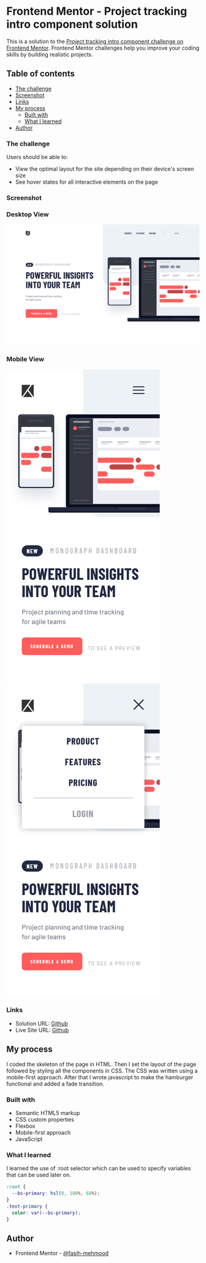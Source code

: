 # Frontend Mentor - Project tracking intro component solution

This is a solution to the [Project tracking intro component challenge on Frontend Mentor](https://www.frontendmentor.io/challenges/project-tracking-intro-component-5d289097500fcb331a67d80e). Frontend Mentor challenges help you improve your coding skills by building realistic projects. 

## Table of contents

- [The challenge](#the-challenge)
- [Screenshot](#screenshot)
- [Links](#links)
- [My process](#my-process)
  - [Built with](#built-with)
  - [What I learned](#what-i-learned)
- [Author](#author)

### The challenge

Users should be able to:

- View the optimal layout for the site depending on their device's screen size
- See hover states for all interactive elements on the page

### Screenshot

### Desktop View
![Desktop View](./screenshots/desktop.png?raw=true "Desktop View")
### Mobile View
![Mobile View](./screenshots/mobile.png?raw=true "Mobile View")
![Mobile Menu View](./screenshots/mobile-menu.png?raw=true "Mobile Menu View")

### Links

- Solution URL: [Github](https://github.com/fasih-mehmood/project-tracking-intro-component)
- Live Site URL: [Github](https://fasih-mehmood.github.io/project-tracking-intro-component)

## My process

I coded the skeleton of the page in HTML.
Then I set the layout of the page followed by styling all the components in CSS.
The CSS was written using a mobile-first approach.
After that I wrote javascript to make the hamburger functional and added a fade transition.

### Built with

- Semantic HTML5 markup
- CSS custom properties
- Flexbox
- Mobile-first approach
- JavaScript

### What I learned

I learned the use of :root selector which can be used to specify variables that can be used later on.

```css
:root {
  --bs-primary: hsl(0, 100%, 68%);
}
.text-primary {
  color: var(--bs-primary);
}
```

## Author

- Frontend Mentor - [@fasih-mehmood](https://www.frontendmentor.io/profile/fasih-mehmood)
